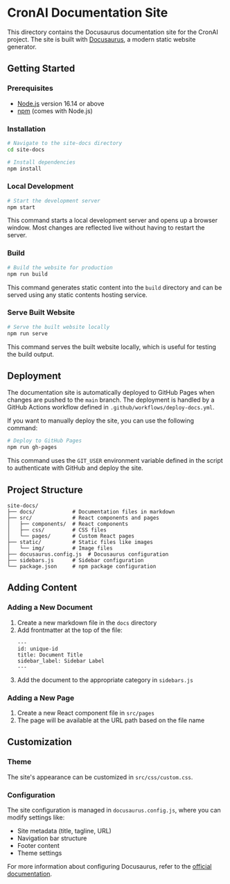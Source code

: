 # CronAI Documentation Site

This directory contains the Docusaurus documentation site for the CronAI project. The site is built with [Docusaurus](https://docusaurus.io/), a modern static website generator.

## Getting Started

### Prerequisites

- [Node.js](https://nodejs.org/en/download/) version 16.14 or above
- [npm](https://www.npmjs.com/) (comes with Node.js)

### Installation

```bash
# Navigate to the site-docs directory
cd site-docs

# Install dependencies
npm install
```

### Local Development

```bash
# Start the development server
npm start
```

This command starts a local development server and opens up a browser window. Most changes are reflected live without having to restart the server.

### Build

```bash
# Build the website for production
npm run build
```

This command generates static content into the `build` directory and can be served using any static contents hosting service.

### Serve Built Website

```bash
# Serve the built website locally
npm run serve
```

This command serves the built website locally, which is useful for testing the build output.

## Deployment

The documentation site is automatically deployed to GitHub Pages when changes are pushed to the `main` branch. The deployment is handled by a GitHub Actions workflow defined in `.github/workflows/deploy-docs.yml`.

If you want to manually deploy the site, you can use the following command:

```bash
# Deploy to GitHub Pages
npm run gh-pages
```

This command uses the `GIT_USER` environment variable defined in the script to authenticate with GitHub and deploy the site.

## Project Structure

```
site-docs/
├── docs/            # Documentation files in markdown
├── src/             # React components and pages
│   ├── components/  # React components
│   ├── css/         # CSS files
│   └── pages/       # Custom React pages
├── static/          # Static files like images
│   └── img/         # Image files
├── docusaurus.config.js  # Docusaurus configuration
├── sidebars.js      # Sidebar configuration
└── package.json     # npm package configuration
```

## Adding Content

### Adding a New Document

1. Create a new markdown file in the `docs` directory
2. Add frontmatter at the top of the file:
   ```
   ---
   id: unique-id
   title: Document Title
   sidebar_label: Sidebar Label
   ---
   ```
3. Add the document to the appropriate category in `sidebars.js`

### Adding a New Page

1. Create a new React component file in `src/pages`
2. The page will be available at the URL path based on the file name

## Customization

### Theme

The site's appearance can be customized in `src/css/custom.css`.

### Configuration

The site configuration is managed in `docusaurus.config.js`, where you can modify settings like:

- Site metadata (title, tagline, URL)
- Navigation bar structure
- Footer content
- Theme settings

For more information about configuring Docusaurus, refer to the [official documentation](https://docusaurus.io/docs/configuration).